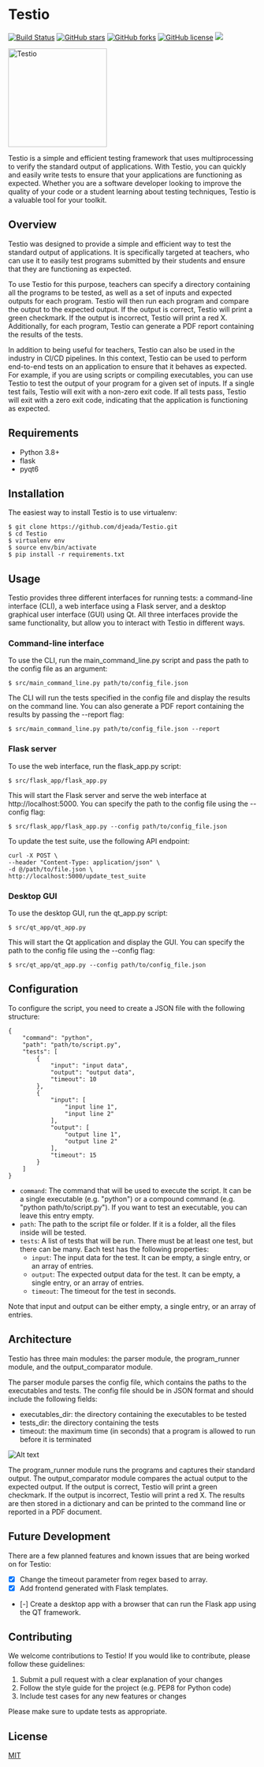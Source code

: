# Testio

[![Build Status](https://travis-ci.org/djeada/testio.svg?branch=main)](https://travis-ci.org/djeada/testio)
<a href="https://github.com/djeada/testio/stargazers"><img alt="GitHub stars" src="https://img.shields.io/github/stars/djeada/testio"></a>
<a href="https://github.com/djeada/testio/network"><img alt="GitHub forks" src="https://img.shields.io/github/forks/djeada/testio"></a>
<a href="https://github.com/djeada/testio/blob/master/LICENSE.txt"><img alt="GitHub license" src="https://img.shields.io/github/license/djeada/testio"></a>
<a href=""><img src="https://img.shields.io/badge/contributions-welcome-brightgreen.svg?style=flat"></a>

<img src="https://github.com/djeada/Testio/blob/main/resources/logo.png" alt="Testio" width="200"/>

Testio is a simple and efficient testing framework that uses multiprocessing to verify the standard output of applications. With Testio, you can quickly and easily write tests to ensure that your applications are functioning as expected. Whether you are a software developer looking to improve the quality of your code or a student learning about testing techniques, Testio is a valuable tool for your toolkit.

## Overview

Testio was designed to provide a simple and efficient way to test the standard output of applications. It is specifically targeted at teachers, who can use it to easily test programs submitted by their students and ensure that they are functioning as expected.

To use Testio for this purpose, teachers can specify a directory containing all the programs to be tested, as well as a set of inputs and expected outputs for each program. Testio will then run each program and compare the output to the expected output. If the output is correct, Testio will print a green checkmark. If the output is incorrect, Testio will print a red X. Additionally, for each program, Testio can generate a PDF report containing the results of the tests.

In addition to being useful for teachers, Testio can also be used in the industry in CI/CD pipelines. In this context, Testio can be used to perform end-to-end tests on an application to ensure that it behaves as expected. For example, if you are using scripts or compiling executables, you can use Testio to test the output of your program for a given set of inputs. If a single test fails, Testio will exit with a non-zero exit code. If all tests pass, Testio will exit with a zero exit code, indicating that the application is functioning as expected.

## Requirements

* Python 3.8+
* flask
* pyqt6

## Installation

The easiest way to install Testio is to use virtualenv:


    $ git clone https://github.com/djeada/Testio.git
    $ cd Testio
    $ virtualenv env
    $ source env/bin/activate
    $ pip install -r requirements.txt

## Usage

Testio provides three different interfaces for running tests: a command-line interface (CLI), a web interface using a Flask server, and a desktop graphical user interface (GUI) using Qt. All three interfaces provide the same functionality, but allow you to interact with Testio in different ways.

### Command-line interface

To use the CLI, run the main_command_line.py script and pass the path to the config file as an argument:

    $ src/main_command_line.py path/to/config_file.json

The CLI will run the tests specified in the config file and display the results on the command line. You can also generate a PDF report containing the results by passing the --report flag:

    $ src/main_command_line.py path/to/config_file.json --report

### Flask server

To use the web interface, run the flask_app.py script:

    $ src/flask_app/flask_app.py

This will start the Flask server and serve the web interface at http://localhost:5000. You can specify the path to the config file using the --config flag:

    $ src/flask_app/flask_app.py --config path/to/config_file.json


To update the test suite, use the following API endpoint:

    curl -X POST \
    --header "Content-Type: application/json" \
    -d @/path/to/file.json \
    http://localhost:5000/update_test_suite


### Desktop GUI

To use the desktop GUI, run the qt_app.py script:

    $ src/qt_app/qt_app.py

This will start the Qt application and display the GUI. You can specify the path to the config file using the --config flag:

    $ src/qt_app/qt_app.py --config path/to/config_file.json

## Configuration

To configure the script, you need to create a JSON file with the following structure:

    {
        "command": "python",
        "path": "path/to/script.py",
        "tests": [
            {
                "input": "input data",
                "output": "output data",
                "timeout": 10
            },
            {
                "input": [
                    "input line 1",
                    "input line 2"
                ],
                "output": [
                    "output line 1",
                    "output line 2"
                ],
                "timeout": 15
            }
        ]
    }

* `command`: The command that will be used to execute the script. It can be a single executable (e.g. "python") or a compound command (e.g. "python path/to/script.py"). If you want to test an executable, you can leave this entry empty.
* `path`: The path to the script file or folder. If it is a folder, all the files inside will be tested.
* `tests`: A list of tests that will be run. There must be at least one test, but there can be many. Each test has the following properties:
  - `input`: The input data for the test. It can be empty, a single entry, or an array of entries.
  - `output`: The expected output data for the test. It can be empty, a single entry, or an array of entries.
  - `timeout`: The timeout for the test in seconds.

Note that input and output can be either empty, a single entry, or an array of entries. 


## Architecture

Testio has three main modules: the parser module, the program_runner module, and the output_comparator module.

The parser module parses the config file, which contains the paths to the executables and tests. The config file should be in JSON format and should include the following fields:

* executables_dir: the directory containing the executables to be tested
* tests_dir: the directory containing the tests
* timeout: the maximum time (in seconds) that a program is allowed to run before it is terminated

![Alt text](https://github.com/djeada/Testio/blob/main/resources/diagram.png)

The program_runner module runs the programs and captures their standard output. The output_comparator module compares the actual output to the expected output. If the output is correct, Testio will print a green checkmark. If the output is incorrect, Testio will print a red X. The results are then stored in a dictionary and can be printed to the command line or reported in a PDF document.

## Future Development

There are a few planned features and known issues that are being worked on for Testio:

- [x] Change the timeout parameter from regex based to array.
- [x] Add frontend generated with Flask templates.
- [-] Create a desktop app with a browser that can run the Flask app using the QT framework. 

## Contributing
We welcome contributions to Testio! If you would like to contribute, please follow these guidelines:

1. Submit a pull request with a clear explanation of your changes
1. Follow the style guide for the project (e.g. PEP8 for Python code)
1. Include test cases for any new features or changes

Please make sure to update tests as appropriate.

## License
[MIT](https://choosealicense.com/licenses/mit/)
